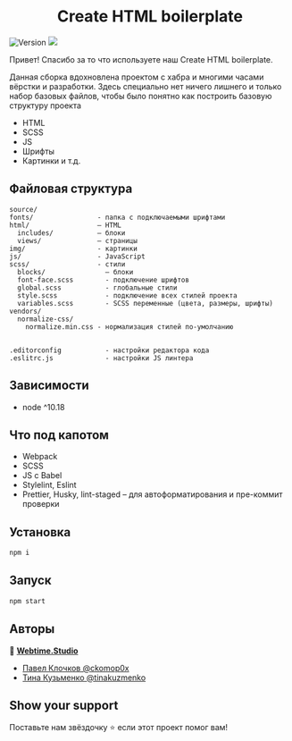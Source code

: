 <h1 align="center">Create HTML boilerplate</h1>
<p>
  <img alt="Version" src="https://img.shields.io/badge/version-1.0.0-green.svg?cacheSeconds=2592000" />
  <img src="https://img.shields.io/badge/node-%5E10.18-green.svg" />
</p>

<p>Привет! Спасибо за то что используете наш Create HTML boilerplate.</p>
  <p>
    Данная сборка вдохновлена проектом с хабра и многими часами вёрстки и
    разработки. Здесь специально нет ничего лишнего и только набор базовых
    файлов, чтобы было понятно как построить базовую структуру проекта
  </p>
  <ul>
    <li>HTML</li>
    <li>SCSS</li>
    <li>JS</li>
    <li>Шрифты</li>
    <li>Картинки и т.д.</li>
  </ul>
</p>

## Файловая структура
  
```
source/
fonts/                - папка с подключаемыми шрифтами
html/                 – HTML
  includes/           – блоки
  views/              – страницы
img/                  - картинки
js/                   - JavaScript
scss/                 - стили
  blocks/               – блоки
  font-face.scss        - подключение шрифтов
  global.scss           - глобальные стили
  style.scss            - подключение всех стилей проекта
  variables.scss        - SCSS переменные (цвета, размеры, шрифты)
vendors/
  normalize-css/
    normalize.min.css - нормализация стилей по-умолчанию


.editorconfig           - настройки редактора кода
.eslitrc.js             - настройки JS линтера
```

## Зависимости

- node ^10.18

## Что под капотом

- Webpack
- SCSS
- JS с Babel
- Stylelint, Eslint
- Prettier, Husky, lint-staged – для автоформатирования и пре-коммит проверки

## Установка

```sh
npm i
```

## Запуск

```sh
npm start
```

## Авторы

👤 **[Webtime.Studio](https://github.com/webtime-studio)**

- [Павел Клочков @ckomop0x](https://github.com/ckomop0x)
- [Тина Кузьменко @tinakuzmenko](https://github.com/tinakuzmenko)

## Show your support

Поставьте нам звёздочку ⭐️ если этот проект помог вам!
